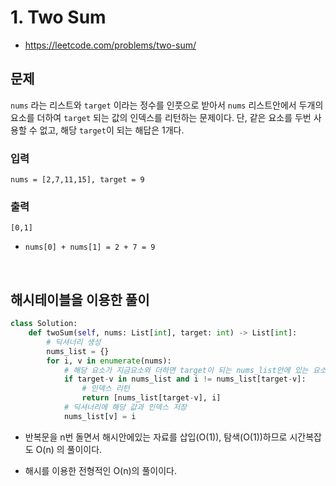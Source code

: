 # 1. Two Sum

- https://leetcode.com/problems/two-sum/

## 문제

`nums` 라는 리스트와 `target` 이라는 정수를 인풋으로 받아서 `nums` 리스트안에서 두개의 요소를 더하여 `target` 되는 값의 인덱스를 리턴하는 문제이다. 단, 같은 요소를 두번 사용할 수 없고, 해당 `target`이 되는 해답은 1개다.

### 입력
```
nums = [2,7,11,15], target = 9
```

### 출력
```
[0,1]
```

- `nums[0] + nums[1] = 2 + 7 = 9`

<br>

## 해시테이블을 이용한 풀이

```python
class Solution:
    def twoSum(self, nums: List[int], target: int) -> List[int]:
        # 딕셔너리 생성
        nums_list = {}
        for i, v in enumerate(nums):
            # 해당 요소가 지금요소와 더하면 target이 되는 nums_list안에 있는 요소이고 같은 요소가 아닌지 판별
            if target-v in nums_list and i != nums_list[target-v]:
                # 인덱스 리턴
                return [nums_list[target-v], i]
            # 딕셔너리에 해당 값과 인덱스 저장
            nums_list[v] = i
```

- 반복문을 n번 돌면서 해시안에있는 자료를 삽입(O(1)), 탐색(O(1))하므로 시간복잡도 O(n) 의 풀이이다.

- 해시를 이용한 전형적인 O(n)의 풀이이다.